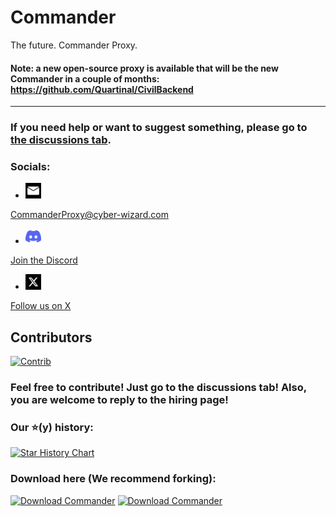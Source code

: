 # Commander
The future. Commander Proxy.

#### Note: a new open-source proxy is available that will be the new Commander in a couple of months: https://github.com/Quartinal/CivilBackend

***
### If you need help or want to suggest something, please go to [the discussions tab](https://github.com/Command-Enterprises/Commander/discussions).
### Socials:
- <img src="static/assets/other/email.svg" width="25" height="25">   
CommanderProxy@cyber-wizard.com
- <img src="static/assets/other/discord.svg" width="25" height="25">  
<a href="https://discord.gg/BwejDYd7pM">Join the Discord</a>
- <img src="static/assets/other/x.png" width="25" height="25">  
<a href="https://twitter.com/CmdEntOfficial">Follow us on X</a>


## Contributors
[![Contrib](https://contrib.rocks/image?repo=Command-Enterprises/Commander)](https://github.com/Command-Enterprises/Commander/graphs/contributors)

### Feel free to contribute! Just go to the discussions tab! Also, you are welcome to reply to the hiring page!

### Our ⭐(y) history:

[![Star History Chart](https://api.star-history.com/svg?repos=Command-Enterprises/Commander&type=Date)](https://star-history.com/#Command-Enterprises/Commander&Date)

### Download here (We recommend forking):
[![Download Commander](https://a.fsdn.com/con/app/sf-download-button)](https://sourceforge.net/projects/commanderproxy/files/latest/download) [![Download Commander](https://img.shields.io/sourceforge/dt/commanderproxy.svg)](https://sourceforge.net/projects/commanderproxy/files/latest/download)
